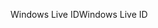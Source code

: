 <span data-ttu-id="9f77a-101">Windows Live ID</span><span class="sxs-lookup"><span data-stu-id="9f77a-101">Windows Live ID</span></span>